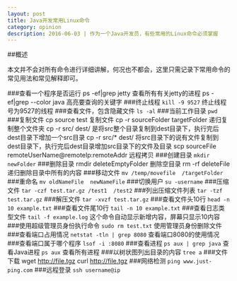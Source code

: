 ```yaml
---
layout: post
title: Java开发常用Linux命令
category: opinion
description: 2016-06-03 | 作为一个Java开发员，有些常用的Linux命令必须掌握
---
```


##概述

本文并不会对所有命令进行详细讲解，何况也不都会，这里只需记录下常用命令的常见用法和常见解释即可。

###查看一个程序是否运行
	ps -ef|grep jetty  查看所有有关jetty的进程
	ps -ef|grep --color java 高亮要查询的关键字
###终止线程
`kill -9 9527` 终止线程号为9527的线程
###查看文件，包含隐藏文件
`ls -al`
###当前工作目录
`pwd`
###复制文件
	cp source test 复制文件
	cp -r sourceFolder targetFolder 递归复制整个文件夹
	cp -r src/ dest/  是将src整个目录复制到dest目录下，执行完后dest目录下增加一个src目录
	cp -r src/\* dest/ 将src目录下的说有文件复制到dest目录下，执行完后dest目录增加src目录下的文件及目录
	scp sourceFile remoteUserName@remoteIp:remoteAddr 远程拷贝
###创建目录
`mkdir newFolder`
###删除目录
	rmdir deleteEmptyFolder 删除空目录
	rm -rf deleteFile  递归删除目录中所有的内容
###移动文件
`mv /temp/movefile  /targetFolder`
###重命名
`mv oldNameFile  newNameFile`
###切换用户
`su -username`
###压缩文件
`tar -czf test.tar.gz /test1  /test2`
###列出压缩文件列表
`tar -tzf test.tar.gz`
###解压文件
`tar -xvzf test.tar.gz`
###查看文件头10行
`head -n 10 example.txt`
###查看文件尾10行
`tail -n 10 example.txt`
###查看日志类型文件
`tail -f example.log` 这个命令自动显示新增内容，屏幕只显示10内容
###使用超级管理员身份执行命令
`sudo rm test.txt` 使用管理员身份删除文件
###查看端口占用情况
`netstat -tln | grep 8080` 查看端口8080的使用情况
###查看端口属于哪个程序
`lsof -i :8080`
###查看进程
`ps aux | grep java` 查看Java进程
`ps aux` 查看所有进程
###以树状图列出目录的内容
`tree a`
###文件下载
	wget http://file.tgz
	curl http://file.tgz
###网络检测
`ping www.just-ping.com`
###远程登录
`ssh username@ip`






[Strong]:    http://stronglong.me  "Strong"
